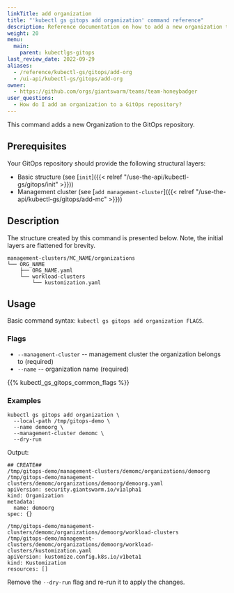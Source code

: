 ```yaml
---
linkTitle: add organization
title: "'kubectl gs gitops add organization' command reference"
description: Reference documentation on how to add a new organization to a GitOps repository.
weight: 20
menu:
  main:
    parent: kubectlgs-gitops
last_review_date: 2022-09-29
aliases:
  - /reference/kubectl-gs/gitops/add-org
  - /ui-api/kubectl-gs/gitops/add-org
owner:
  - https://github.com/orgs/giantswarm/teams/team-honeybadger
user_questions:
  - How do I add an organization to a GitOps repository?
---
```


This command adds a new Organization to the GitOps repository.

## Prerequisites

Your GitOps repository should provide the following structural layers:

- Basic structure (see [`init`]({{< relref "/use-the-api/kubectl-gs/gitops/init" >}}))
- Management cluster (see [`add management-cluster`]({{< relref "/use-the-api/kubectl-gs/gitops/add-mc" >}}))

## Description

The structure created by this command is presented below. Note, the initial layers are flattened for brevity.

```nohighlight
management-clusters/MC_NAME/organizations
└── ORG_NAME
    ├── ORG_NAME.yaml
    └── workload-clusters
        └── kustomization.yaml
```

## Usage

Basic command syntax: `kubectl gs gitops add organization FLAGS`.

### Flags

- `--management-cluster` -- management cluster the organization belongs to (required)
- `--name` -- organization name (required)

{{% kubectl_gs_gitops_common_flags %}}

### Examples

```nohighlight
kubectl gs gitops add organization \
  --local-path /tmp/gitops-demo \
  --name demoorg \
  --management-cluster demomc \
  --dry-run
```

Output:

```nohighlight
## CREATE##
/tmp/gitops-demo/management-clusters/demomc/organizations/demoorg
/tmp/gitops-demo/management-clusters/demomc/organizations/demoorg/demoorg.yaml
apiVersion: security.giantswarm.io/v1alpha1
kind: Organization
metadata:
  name: demoorg
spec: {}

/tmp/gitops-demo/management-clusters/demomc/organizations/demoorg/workload-clusters
/tmp/gitops-demo/management-clusters/demomc/organizations/demoorg/workload-clusters/kustomization.yaml
apiVersion: kustomize.config.k8s.io/v1beta1
kind: Kustomization
resources: []
```

Remove the `--dry-run` flag and re-run it to apply the changes.
